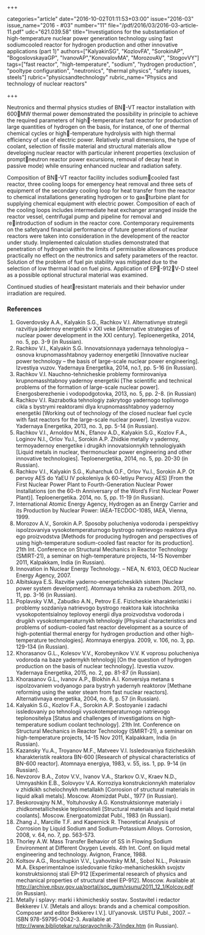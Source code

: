 +++

categories="article"
date="2016-10-02T01:11:53+03:00"
issue="2016-03"
issue_name="2016 - #03"
number="11"
file="/pdf/2016/03/2016-03-article-11.pdf"
udc="621.039.58"
title="Investigations for the substantiation of high-temperature nuclear power generation technology using fast sodiumcooled reactor for hydrogen production and other innovative applications (part 1)"
authors=["KalyakinSG", "KozlovFA", "SorokinAP", "BogoslovskayaGP", "IvanovAP","KonovalovMA", "MorozovAV", "StogovVY"]
tags=["fast reactor", "high-temperature", "sodium", "hydrogen production", "pooltype configuration", "neutronics", "thermal physics", "safety issues, steels"]
rubric="physicsandtechnology"
rubric_name="Physics and technology of nuclear reactors"

+++

Neutronics and thermal physics studies of BN-VT reactor installation with 600MW thermal power demonstrated the possibility in principle to achieve the required parameters of high-temperature fast reactor for production of large quantities of hydrogen on the basis, for instance, of one of thermal chemical cycles or high-temperature hydrolysis with high thermal efficiency of use of electric power. 
Relatively small dimensions, the type of coolant, selection of fissile material and structural materials allow developing nuclear reactor with particular inherent properties (exclusion of promptneutron reactor power excursions, removal of decay heat in passive mode) while ensuring enhanced nuclear and radiation safety.

Composition of BN-VT reactor facility includes sodiumcooled fast reactor, three cooling loops for emergency heat removal and three sets of equipment of the secondary cooling loop for heat transfer from the reactor to chemical installations generating hydrogen or to gasturbine plant for supplying chemical equipment with electric power.
Composition of each of the cooling loops includes intermediate heat exchanger arranged inside the reactor vessel, centrifugal pump and pipeline for removal and reintroduction of sodium in the reactor core. 
Contemporary requirements on the safetyand financial performance of future generations of nuclear reactors were taken into consideration in the development of the reactor under study. 
Implemented calculation studies demonstrated that penetration of hydrogen within the limits of permissible allowances produce practically no effect on the neutronics and safety parameters of the reactor. 
Solution of the problem of fuel pin stability was mitigated due to the selection of low thermal load on fuel pins. 
Application of EP-912V-D steel as a possible optional structural material was examined.

Continued studies of heatresistant materials and their behavior under irradiation are required.

### References

1. Goverdovsky A.A., Kalyakin S.G., Rachkov V.I. Alternativnye strategii razvitiyа jаdernoy еnergetiki v XXI veke [Alternative strategies of nuclear power development in the XXI century]. Teploenergetika, 2014, no. 5, pp. 3-9 (in Russian).
2. Rachkov V.I., Kalyakin S.G. Innovatsionnaya yadernaya tehnologiya – osnova krupnomasshtabnoy yadernoy energetiki [Innovative nuclear power technology – the basis of large-scale nuclear power engineering]. Izvestiya vuzov. Yadernaya Energetika, 2014, no.1, pp. 5-16 (in Russian).
3. Rachkov V.I. Nauchno-tehnicheskie problemy formirovaniyа krupnomasshtabnoy yаdernoy еnergetiki [The scientific and technical problems of the formation of large-scale nuclear power]. Energosberezhenie i vodopodgotovka, 2013, no. 5, pp. 2-8. (in Russian)
4. Rachkov V.I. Razrabotka tehnologiy zakrytogo yadernogo toplivnogo cikla s bystrymi reaktorami dlya krupnomasshtabnoy yadernoy energetiki [Working out of technology of the closed nuclear fuel cycle with fast reactors for the large-scale nuclear power]. Izvestiya vuzov. Yadernaya Energetika, 2013, no. 3, pp. 5-14 (in Russian).
5. Rachkov V.I., Arnoldov M.N., Efanov A.D., Kalyakin S.G., Kozlov F.A., Loginov N.I., Orlov Yu.I., Sorokin A.P. Zhidkie metally v yadernoy, termoyadernoy energetike i drugikh innovatsionnykh tehnologiyakh [Liquid metals in nuclear, thermonuclear power engineering and other innovative technologies]. Teploenergetika, 2014, no. 5, pp. 20-30 (in Russian).
6. Rachkov V.I., Kalyakin S.G., Kuharchuk O.F., Orlov Yu.I., Sorokin A.P. Ot pervoy AES do YaEU IV pokoleniya (k 60-letiyu Pervoy AES) [From the First Nuclear Power Plant to Fourth-Generation Nuclear Power Installations (on the 60-th Anniversary of the Word’s First Nuclear Power Plant)]. Teploenergetika. 2014, no. 5, pp. 11-19 (in Russian).
7. International Atomic Energy Agency, Hydrogen as an Energy Carrier and its Production by Nuclear Power: IAEA-TECDOC-1085, IAEA, Vienna, 1999.
8. Morozov A.V., Sorokin A.P. Sposoby polucheniyа vodoroda i perspektivy ispolzovaniyа vysokotemperaturnogo bystrogo natrievogo reaktora dlyа ego proizvodstva [Methods for producing hydrogen and perspectives of using high-temperature sodium-cooled fast reactor for its production]. 21th Int. Conference on Structural Mechanics in Reactor Technology (SMIRT-21), a seminar on high-temperature projects, 14-15 November 2011, Kalpakkam, India (in Russian).
9. Innovation in Nuclear Energy Technology. – NEA, N. 6103, OECD Nuclear Energy Agency, 2007.
10. Albitskaya E.S. Razvitie yaderno-energeticheskikh sistem [Nuclear power system development]. Atomnaya tehnika za rubezhom. 2013, no. 11, pp. 3-16 (in Russian).
11. Poplavsky V.M., Zabudko A.N., Petrov E.E. Fizicheskie kharakteristiki i problemy sozdaniya natrievogo bystrogo reaktora kak istochnika vysokopotentsialnoy teplovoy energii dlya proizvodstva vodoroda i drugikh vysokotemperaturnykh tehnologiy [Physical characteristics and problems of sodium-cooled fast reactor development as a source of high-potential thermal energy for hydrogen production and other high-temperature technologies]. Atomnaya energiya. 2009, v. 106, no. 3, pp. 129-134 (in Russian).
12. Khorasanov G.L., Kolesov V.V., Korobeynikov V.V. K voprosu polucheniya vodoroda na baze yadernykh tehnologij [On the question of hydrogen production on the basis of nuclear technology]. Izvestia vuzov. Yadernaya Energetika, 2015, no. 2, pp. 81-87 (in Russian).
13. Khorasanov G.L., Ivanov A.P., Blokhin A.I. Konversiya metana s ispolzovaniem vodyanogo para bystryh yadernyh reaktorov [Methane reforming using the water steam from fast nuclear reactors]. Alternativnaya energetika, 2004, no. 6, p. 57 (in Russian).
14. Kalyakin S.G., Kozlov F.A., Sorokin A.P. Sostoyаnie i zadachi issledovaniy po tehnologii vysokotemperaturnogo natrievogo teplonositelyа [Status and challenges of investigations on high-temperature sodium coolant technology]. 21th Int. Conference on Structural Mechanics in Reactor Technology (SMIRT-21), a seminar on high-temperature projects, 14-15 Nov 2011, Kalpakkam, India (in Russian).
15. Kazansky Yu.A., Troyanov M.F., Matveev V.I. Issledovaniya fizicheskikh kharakteristik reaktora BN-600 [Research of physical characteristics of BN-600 reactor]. Atomnaya energiya, 1983, v. 55, iss. 1, pp. 9-14 (in Russian).
16. Nevzorov B.A., Zotov V.V., Ivanov V.A., Starkov O.V., Kraev N.D., Umnyashkin E.B., Solovyov V.A. Korroziyа konstrukcionnykh materialov v zhidkikh schelochnykh metallakh [Corrosion of structural materials in liquid alkali metals]. Moscow. Atomizdat Publ., 1977 (in Russian).
17. Beskorovajny N.M., Yoltuhovsky A.G. Konstruktsionnye materialy i zhidkometallicheskie teplonositeli [Structural materials and liquid metal coolants]. Moscow. Energoatomizdat Publ., 1983 (in Russian).
18. Zhang J., Marcille T.F. and Kapernick R. Theoretical Analysis of Corrosion by Liquid Sodium and Sodium-Potassium Alloys. Corrosion, 2008, v. 64, no. 7, pp. 563-573.
19. Thorley A.W. Mass Transfer Behavior of SS in Flowing Sodium Environment at Different Oxygen Levels. 4th Int. Conf. on liquid metal engineering and technology. Avignon, France, 1988.
20. Koltsov A.G., Roschupkin V.V., Lyahovitsky M.М., Sobol N.L., Pokrasin M.A. Eksperimentalnoe issledovanie fiziko-mehanicheskikh svojstv konstruktsionnoj stali EP-912 [Experimental research of physics and mechanical properties of structural steel EP-912]. Moscow. Available at http://archive.nbuv.gov.ua/portal/soc_gum/vsunu/2011_12_1/Kolcov.pdf (in Russian).
21. Metally i splavy: marki i khimicheskiy sostav. Sostavitel i redactor Bekkerev I.V. [Metals and alloys: brands and a chemical composition. Composer and editor Bekkerev I.V.]. Ul’yanovsk. UlSTU Publ., 2007. – ISBN 978-59795-0042-3. Available at http://www.bibliotekar.ru/spravochnik-73/index.htm (in Russian).